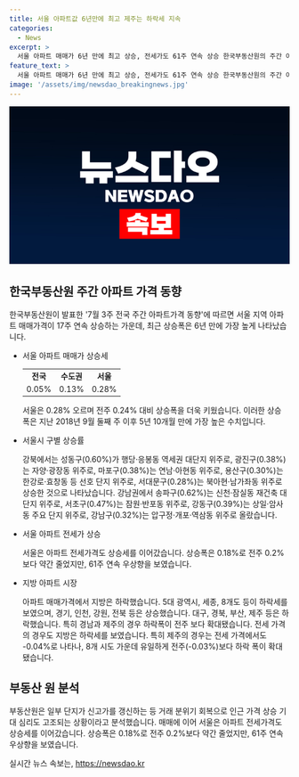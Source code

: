 ```yaml
---
title: 서울 아파트값 6년만에 최고 제주는 하락세 지속
categories:
  - News
excerpt: >
  서울 아파트 매매가 6년 만에 최고 상승, 전세가도 61주 연속 상승 한국부동산원의 주간 아파트 가격 동향에 따르면, 서울의 아파트 매매가격은 0.28% 상승했으며, 최근 상승폭은 6년 만에 최고 수치를 기록했다. 특히 강북과 강남 지역에서 상승세가 두드러졌는데, 일부 단지가 신고가를 갱신하는 등 거래 분위기 회복과 인근 가격 상승 기대 심리도 높아졌다. 한편, 서울의 아파트 전세가격도 61주 연속 상승했으며, 부족한 매물로 인한 상승세와 달리, 지방은 매매가와 전세가 모두 하락세를 보였다. 특히 경남과 제주의 경우 하락 폭이 전주보다 더 확대됐다.
feature_text: >
  서울 아파트 매매가 6년 만에 최고 상승, 전세가도 61주 연속 상승 한국부동산원의 주간 아파트 가격 동향에 따르면, 서울의 아파트 매매가격은 0.28% 상승했으며, 최근 상승폭은 6년 만에 최고 수치를 기록했다. 특히 강북과 강남 지역에서 상승세가 두드러졌는데, 일부 단지가 신고가를 갱신하는 등 거래 분위기 회복과 인근 가격 상승 기대 심리도 높아졌다. 한편, 서울의 아파트 전세가격도 61주 연속 상승했으며, 부족한 매물로 인한 상승세와 달리, 지방은 매매가와 전세가 모두 하락세를 보였다. 특히 경남과 제주의 경우 하락 폭이 전주보다 더 확대됐다.
image: '/assets/img/newsdao_breakingnews.jpg'
---
```


<p><img src="/assets/img/newsdao_breakingnews.jpg" alt="implanttips 속보" /></p>

<h2 data-ke-size="size26">한국부동산원 주간 아파트 가격 동향</h2>

<p data-ke-size="size16">한국부동산원이 발표한 '7월 3주 전국 주간 아파트가격 동향'에 따르면 서울 지역 아파트 매매가격이 17주 연속 상승하는 가운데, 최근 상승폭은 6년 만에 가장 높게 나타났습니다. </p>

<ul>
<li>서울 아파트 매매가 상승세</li>
<table>
<tbody>
<tr>
<td style="text-align: center; height: 17px;"><b>전국</b></td>
<td style="text-align: center; height: 17px;"><b>수도권</b></td>
<td style="text-align: center; height: 17px;"><b>서울</b></td>
</tr>
<tr>
<td style="text-align: center; height: 17px;">0.05%</td>
<td style="text-align: center; height: 17px;">0.13%</td>
<td style="text-align: center; height: 17px;">0.28%</td>
</tr>
</tbody>
</table>
<p data-ke-size="size16">서울은 0.28% 오르며 전주 0.24% 대비 상승폭을 더욱 키웠습니다. 이러한 상승 폭은 지난 2018년 9월 둘째 주 이후 5년 10개월 만에 가장 높은 수치입니다. </p>
<li>서울시 구별 상승률</li>
<p data-ke-size="size16">강북에서는 성동구(0.60%)가 행당·응봉동 역세권 대단지 위주로, 광진구(0.38%)는 자양·광장동 위주로, 마포구(0.38%)는 연남·아현동 위주로, 용산구(0.30%)는 한강로·효창동 등 선호 단지 위주로, 서대문구(0.28%)는 북아현·남가좌동 위주로 상승한 것으로 나타났습니다. 강남권에서 송파구(0.62%)는 신천·잠실동 재건축 대단지 위주로, 서초구(0.47%)는 잠원·반포동 위주로, 강동구(0.39%)는 상일·암사동 주요 단지 위주로, 강남구(0.32%)는 압구정·개포·역삼동 위주로 올랐습니다. </p>
<li>서울 아파트 전세가 상승</li>
<p data-ke-size="size16">서울은 아파트 전세가격도 상승세를 이어갔습니다. 상승폭은 0.18%로 전주 0.2%보다 약간 줄었지만, 61주 연속 우상향을 보였습니다. </p>
<li>지방 아파트 시장</li>
<p data-ke-size="size16">아파트 매매가격에서 지방은 하락했습니다. 5대 광역시, 세종, 8개도 등이 하락세를 보였으며, 경기, 인천, 강원, 전북 등은 상승했습니다. 대구, 경북, 부산, 제주 등은 하락했습니다. 특히 경남과 제주의 경우 하락폭이 전주 보다 확대됐습니다. 전세 가격의 경우도 지방은 하락세를 보였습니다. 특히 제주의 경우는 전세 가격에서도 -0.04%로 나타나, 8개 시도 가운데 유일하게 전주(-0.03%)보다 하락 폭이 확대됐습니다. </p>
</ul>

<h2 data-ke-size="size26">부동산 원 분석</h2>

<p data-ke-size="size16">부동산원은 일부 단지가 신고가를 갱신하는 등 거래 분위기 회복으로 인근 가격 상승 기대 심리도 고조되는 상황이라고 분석했습니다. 매매에 이어 서울은 아파트 전세가격도 상승세를 이어갔습니다. 상승폭은 0.18%로 전주 0.2%보다 약간 줄었지만, 61주 연속 우상향을 보였습니다. </p>
실시간 뉴스 속보는, <a href="https://newsdao.kr" rel="dofollow">https://newsdao.kr</a>


